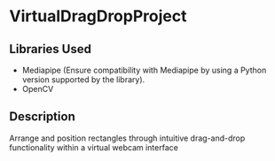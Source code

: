 # VirtualDragDropProject

## Libraries Used
- Mediapipe (Ensure compatibility with Mediapipe by using a Python version supported by the library).
- OpenCV

## Description
Arrange and position rectangles through intuitive drag-and-drop functionality within a virtual webcam interface
